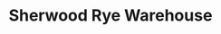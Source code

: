 ---
title: "Sherwood Rye Warehouse"
url: /cockeysville/sherwood-rye-warehouse/
shop: storage rental
---